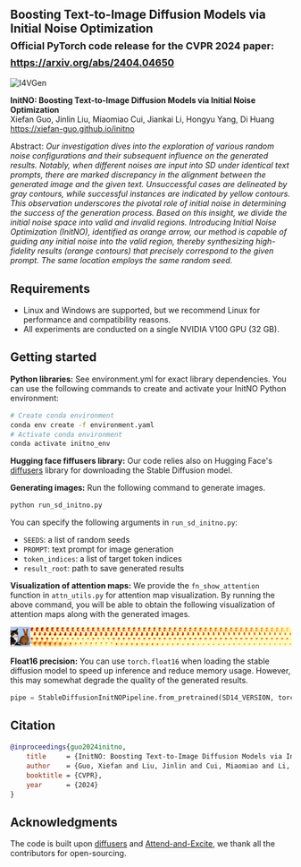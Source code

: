 ## Boosting Text-to-Image Diffusion Models via Initial Noise Optimization<br><sub>Official PyTorch code release for the CVPR 2024 paper: https://arxiv.org/abs/2404.04650</sub>

![I4VGen](./docs/initno.png)

**InitNO: Boosting Text-to-Image Diffusion Models via Initial Noise Optimization**<br>
Xiefan Guo, Jinlin Liu, Miaomiao Cui, Jiankai Li, Hongyu Yang, Di Huang<br>
https://xiefan-guo.github.io/initno<br>

Abstract: *Our investigation dives into the exploration of various random noise configurations and their subsequent influence on the generated results. Notably, when different noises are input into SD under identical text prompts, there are marked discrepancy in the alignment between the generated image and the given text. Unsuccessful cases are delineated by gray contours, while successful instances are indicated by yellow contours. This observation underscores the pivotal role of initial noise in determining the success of the generation process. Based on this insight, we divide the initial noise space into valid and invalid regions. Introducing Initial Noise Optimization (InitNO), identified as orange arrow, our method is capable of guiding any initial noise into the valid region, thereby synthesizing high-fidelity results (orange contours) that precisely correspond to the given prompt. The same location employs the same random seed.*

## Requirements

* Linux and Windows are supported, but we recommend Linux for performance and compatibility reasons.
* All experiments are conducted on a single NVIDIA V100 GPU (32 GB).

## Getting started

**Python libraries:** See environment.yml for exact library dependencies. You can use the following commands to create and activate your InitNO Python environment:

```.bash
# Create conda environment
conda env create -f environment.yaml
# Activate conda environment
conda activate initno_env
```

**Hugging face fiffusers library:** Our code relies also on Hugging Face's [diffusers](https://github.com/huggingface/diffusers) library for downloading the Stable Diffusion model.

**Generating images:** Run the following command to generate images.
```.bash
python run_sd_initno.py
```

You can specify the following arguments in `run_sd_initno.py`:

* `SEEDS`: a list of random seeds
* `PROMPT`: text prompt for image generation
* `token_indices`: a list of target token indices
* `result_root`: path to save generated results

**Visualization of attention maps:** We provide the `fn_show_attention` function in `attn_utils.py` for attention map visualization. By running the above command, you will be able to obtain the following visualization of attention maps along with the generated images.

![A cat and a rabbit](./docs/a_cat_and_a_rabbit_seed0.jpg)

**Float16 precision:** You can use `torch.float16` when loading the stable diffusion model to speed up inference and reduce memory usage. However, this may somewhat degrade the quality of the generated results.
```python
pipe = StableDiffusionInitNOPipeline.from_pretrained(SD14_VERSION, torch_dtype=torch.float16).to("cuda")
```

## Citation

```bibtex
@inproceedings{guo2024initno,
    title     = {InitNO: Boosting Text-to-Image Diffusion Models via Initial Noise Optimization},
    author    = {Guo, Xiefan and Liu, Jinlin and Cui, Miaomiao and Li, Jiankai and Yang, Hongyu and Huang, Di},
    booktitle = {CVPR},
    year      = {2024}
}
```

## Acknowledgments

The code is built upon [diffusers](https://github.com/huggingface/diffusers) and [Attend-and-Excite](https://github.com/yuval-alaluf/Attend-and-Excite), we thank all the contributors for open-sourcing.